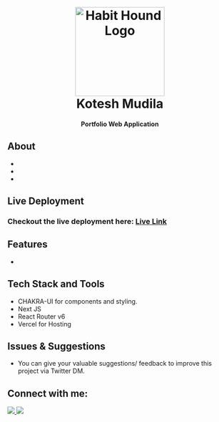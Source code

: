 
<h1 align="center"> <br>
  <a href="https://next-portfolio-app-fh6j.vercel.app/" target="_blank"><img src="https://img.icons8.com/color/300/null/filled-star--v1.png" alt="Habit Hound Logo" width="200"></a>
  <br>
Kotesh Mudila
  <br></h1>

<h4 align="center">Portfolio Web Application</h4>


## About 

- 
- 
- 

## Live Deployment

### Checkout the live deployment here:  <a href="https://next-portfolio-app-fh6j.vercel.app/" target="_blank">Live Link</a>




## Features

*



## Tech Stack and Tools

* CHAKRA-UI for components and styling.
* Next JS
* React Router v6
* Vercel for Hosting



## Issues & Suggestions



* You can give your valuable suggestions/ feedback to improve this project via Twitter DM.



## Connect with me:


<a href="https://twitter.com/Codesh_"><img src="https://img.shields.io/badge/Twitter-1DA1F2?style=for-the-badge&logo=twitter&logoColor=white"/>
</a>
<a href="https://github.com/kotesh-arya"><img src="https://img.shields.io/badge/GitHub-100000?style=for-the-badge&logo=github&logoColor=white"/></a>

